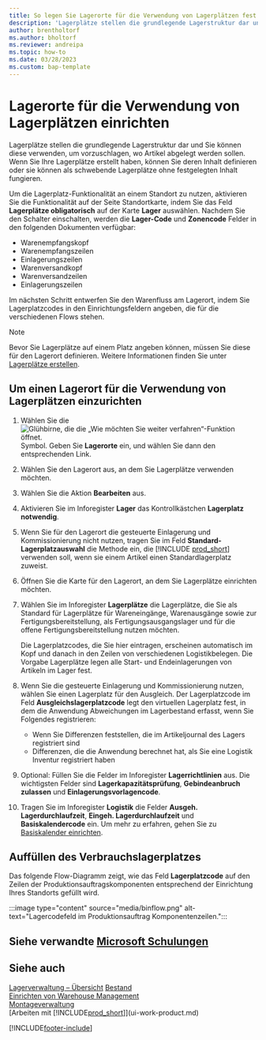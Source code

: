 ```yaml
---
title: So legen Sie Lagerorte für die Verwendung von Lagerplätzen fest
description: 'Lagerplätze stellen die grundlegende Lagerstruktur dar und werden verwendet, um Vorschläge zur Einlagerung von Artikeln zu erstellen.'
author: brentholtorf
ms.author: bholtorf
ms.reviewer: andreipa
ms.topic: how-to
ms.date: 03/28/2023
ms.custom: bap-template
---
```


# <a name="set-up-locations-to-use-bins"></a><a name="set-up-locations-to-use-bins"></a>Lagerorte für die Verwendung von Lagerplätzen einrichten

Lagerplätze stellen die grundlegende Lagerstruktur dar und Sie können diese verwenden, um vorzuschlagen, wo Artikel abgelegt werden sollen. Wenn Sie Ihre Lagerplätze erstellt haben, können Sie deren Inhalt definieren oder sie können als schwebende Lagerplätze ohne festgelegten Inhalt fungieren.

Um die Lagerplatz-Funktionalität an einem Standort zu nutzen, aktivieren Sie die Funktionalität auf der Seite Standortkarte, indem Sie das Feld **Lagerplätze obligatorisch** auf der Karte **Lager** auswählen. Nachdem Sie den Schalter einschalten, werden die **Lager-Code** und **Zonencode** Felder in den folgenden Dokumenten verfügbar:

* Warenempfangskopf
* Warenempfangszeilen
* Einlagerungszeilen
* Warenversandkopf
* Warenversandzeilen
* Einlagerungszeilen

Im nächsten Schritt entwerfen Sie den Warenfluss am Lagerort, indem Sie Lagerplatzcodes in den Einrichtungsfeldern angeben, die für die verschiedenen Flows stehen.  

> [!NOTE]  
> Bevor Sie Lagerplätze auf einem Platz angeben können, müssen Sie diese für den Lagerort definieren. Weitere Informationen finden Sie unter [Lagerplätze erstellen](warehouse-how-to-create-individual-bins.md).  

## <a name="to-set-up-a-location-to-use-bins"></a><a name="to-set-up-a-location-to-use-bins"></a>Um einen Lagerort für die Verwendung von Lagerplätzen einzurichten

1. Wählen Sie die ![Glühbirne, die die „Wie möchten Sie weiter verfahren“-Funktion öffnet.](media/ui-search/search_small.png "Wie möchten Sie weiter verfahren?") Symbol. Geben Sie **Lagerorte** ein, und wählen Sie dann den entsprechenden Link.  
2. Wählen Sie den Lagerort aus, an dem Sie Lagerplätze verwenden möchten.  
3. Wählen Sie die Aktion **Bearbeiten** aus.  
4. Aktivieren Sie im Inforegister **Lager** das Kontrollkästchen **Lagerplatz notwendig**.  
5. Wenn Sie für den Lagerort die gesteuerte Einlagerung und Kommissionierung nicht nutzen, tragen Sie im Feld **Standard-Lagerplatzauswahl** die Methode ein, die [!INCLUDE [prod_short](includes/prod_short.md)] verwenden soll, wenn sie einem Artikel einen Standardlagerplatz zuweist.  
6. Öffnen Sie  die Karte für den Lagerort, an dem Sie Lagerplätze einrichten möchten.
7. Wählen Sie im Inforegister **Lagerplätze** die Lagerplätze, die Sie als Standard für Lagerplätze für Wareneingänge, Warenausgänge sowie zur Fertigungsbereitstellung, als Fertigungsausgangslager und für die offene Fertigungsbereitstellung nutzen möchten.  

    Die Lagerplatzcodes, die Sie hier eintragen, erscheinen automatisch im Kopf und danach in den Zeilen von verschiedenen Logistikbelegen. Die Vorgabe Lagerplätze legen alle Start- und Endeinlagerungen von Artikeln im Lager fest.  
8. Wenn Sie die gesteuerte Einlagerung und Kommissionierung nutzen, wählen Sie einen Lagerplatz für den Ausgleich. Der Lagerplatzcode im Feld **Ausgleichslagerplatzcode** legt den virtuellen Lagerplatz fest, in dem die Anwendung Abweichungen im Lagerbestand erfasst, wenn Sie Folgendes registrieren:

    * Wenn Sie Differenzen feststellen, die im Artikeljournal des Lagers registriert sind
    * Differenzen, die die Anwendung berechnet hat, als Sie eine Logistik Inventur registriert haben  
9. Optional: Füllen Sie die Felder im Inforegister **Lagerrichtlinien** aus. Die wichtigsten Felder sind **Lagerkapazitätsprüfung**, **Gebindeanbruch zulassen** und **Einlagerungsvorlagencode**.  
10. Tragen Sie im Inforegister **Logistik** die Felder **Ausgeh. Lagerdurchlaufzeit**, **Eingeh. Lagerdurchlaufzeit** und **Basiskalendercode** ein. Um mehr zu erfahren, gehen Sie zu [Basiskalender einrichten](across-how-to-assign-base-calendars.md).

## <a name="fill-in-the-consumption-bin"></a><a name="fill-in-the-consumption-bin"></a>Auffüllen des Verbrauchslagerplatzes

Das folgende Flow-Diagramm zeigt, wie das Feld **Lagerplatzcode** auf den Zeilen der Produktionsauftragskomponenten entsprechend der Einrichtung Ihres Standorts gefüllt wird.

:::image type="content" source="media/binflow.png" alt-text="Lagercodefeld im Produktionsauftrag Komponentenzeilen.":::

## <a name="see-related-microsoft-training"></a><a name="see-related-microsoft-training"></a>Siehe verwandte [Microsoft Schulungen](/training/modules/configure-bins-location/)

## <a name="see-also"></a><a name="see-also"></a>Siehe auch

[Lagerverwaltung – Übersicht](design-details-warehouse-management.md)
[Bestand](inventory-manage-inventory.md)  
[Einrichten von Warehouse Management](warehouse-setup-warehouse.md)  
[Montageverwaltung](assembly-assemble-items.md)  
[Arbeiten mit [!INCLUDE[prod_short](includes/prod_short.md)]](ui-work-product.md)

[!INCLUDE[footer-include](includes/footer-banner.md)]
